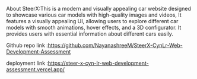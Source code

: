 About SteerX:This is a modern and visually appealing car website designed to showcase various car models with high-quality images and videos, It features a visually appealing UI, allowing users to explore different car models with smooth animations, hover effects, and a 3D configurator. It provides users with essential information about different cars easily.


Github  repo link :https://github.com/NayanashreeM/SteerX-CynLr-Web-Development-Assessment



deployment link :https://steer-x-cyn-lr-web-development-assessment.vercel.app/
